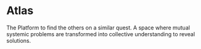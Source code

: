 # Atlas
The Platform to find the others on a similar quest. A space where mutual systemic problems are transformed into collective understanding to reveal solutions. 
